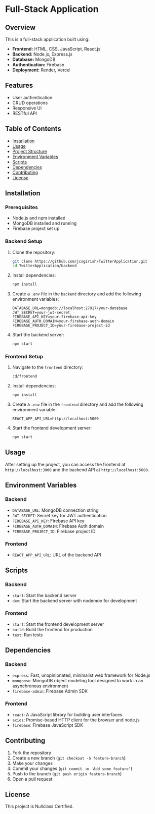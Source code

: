 # Full-Stack Application

## Overview
This is a full-stack application built using:
- **Frontend:** HTML, CSS, JavaScript, React.js
- **Backend:** Node.js, Express.js
- **Database:** MongoDB
- **Authentication:** Firebase
- **Deployment:** Render, Vercel

## Features
- User authentication
- CRUD operations
- Responsive UI
- RESTful API

## Table of Contents
- [Installation](#installation)
- [Usage](#usage)
- [Project Structure](#project-structure)
- [Environment Variables](#environment-variables)
- [Scripts](#scripts)
- [Dependencies](#dependencies)
- [Contributing](#contributing)
- [License](#license)

## Installation
### Prerequisites
- Node.js and npm installed
- MongoDB installed and running
- Firebase project set up

### Backend Setup
1. Clone the repository:
    ```sh
    git clone https://github.com/jcsgirish/TwitterApplication.git
    cd TwitterApplication/backend
    ```

2. Install dependencies:
    ```sh
    npm install
    ```

3. Create a `.env` file in the `backend` directory and add the following environment variables:
    ```env
    DATABASE_URL=mongodb://localhost:27017/your-database
    JWT_SECRET=your-jwt-secret
    FIREBASE_API_KEY=your-firebase-api-key
    FIREBASE_AUTH_DOMAIN=your-firebase-auth-domain
    FIREBASE_PROJECT_ID=your-firebase-project-id
    ```

4. Start the backend server:
    ```sh
    npm start
    ```

### Frontend Setup
1. Navigate to the `frontend` directory:
    ```sh
    cd/frontend
    ```

2. Install dependencies:
    ```sh
    npm install
    ```

3. Create a `.env` file in the `frontend` directory and add the following environment variable:
    ```env
    REACT_APP_API_URL=http://localhost:5000
    ```

4. Start the frontend development server:
    ```sh
    npm start
    ```

## Usage
After setting up the project, you can access the frontend at `http://localhost:3000` and the backend API at `http://localhost:5000`.


## Environment Variables
### Backend
- `DATABASE_URL`: MongoDB connection string
- `JWT_SECRET`: Secret key for JWT authentication
- `FIREBASE_API_KEY`: Firebase API key
- `FIREBASE_AUTH_DOMAIN`: Firebase Auth domain
- `FIREBASE_PROJECT_ID`: Firebase project ID

### Frontend
- `REACT_APP_API_URL`: URL of the backend API

## Scripts
### Backend
- `start`: Start the backend server
- `dev`: Start the backend server with nodemon for development

### Frontend
- `start`: Start the frontend development server
- `build`: Build the frontend for production
- `test`: Run tests

## Dependencies
### Backend
- `express`: Fast, unopinionated, minimalist web framework for Node.js
- `mongoose`: MongoDB object modeling tool designed to work in an asynchronous environment
- `firebase-admin`: Firebase Admin SDK

### Frontend
- `react`: A JavaScript library for building user interfaces
- `axios`: Promise-based HTTP client for the browser and node.js
- `firebase`: Firebase JavaScript SDK

## Contributing
1. Fork the repository
2. Create a new branch (`git checkout -b feature-branch`)
3. Make your changes
4. Commit your changes (`git commit -m 'Add some feature'`)
5. Push to the branch (`git push origin feature-branch`)
6. Open a pull request

## License
This project is Nullclass Certified.

